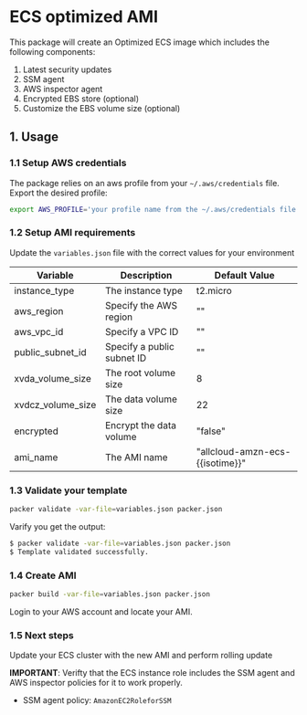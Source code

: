# ECS optimized AMI

This package will create an Optimized ECS image which includes the following components:  
1. Latest security updates  
2. SSM agent  
3. AWS inspector agent  
4. Encrypted EBS store (optional)  
5. Customize the EBS volume size (optional)  

## 1. Usage

### 1.1 Setup AWS credentials
The package relies on an aws profile from your `~/.aws/credentials` file.  
Export the desired profile:  
```bash
export AWS_PROFILE='your profile name from the ~/.aws/credentials file'
```

### 1.2 Setup AMI requirements
Update the `variables.json` file with the correct values for your environment

| Variable | Description | Default Value |
| --- | --- | --- |
| instance_type | The instance type | t2.micro |
| aws_region | Specify the AWS region | "" |
| aws_vpc_id | Specify a VPC ID | "" |
| public_subnet_id | Specify a public subnet ID | "" |
| xvda_volume_size | The root volume size | 8 |
| xvdcz_volume_size | The data volume size | 22 |
| encrypted | Encrypt the data volume | "false" |
| ami_name | The AMI name | "allcloud-amzn-ecs-{{isotime}}" |


### 1.3 Validate your template
```bash
packer validate -var-file=variables.json packer.json
```
Varify you get the output:
```bash
$ packer validate -var-file=variables.json packer.json
$ Template validated successfully.
```

### 1.4 Create AMI
```bash
packer build -var-file=variables.json packer.json
```

Login to your AWS account and locate your AMI.

### 1.5 Next steps
Update your ECS cluster with the new AMI and perform rolling update  

**IMPORTANT**: Verifty that the ECS instance role includes the SSM agent and AWS inspector policies for it to work properly.  
* SSM agent policy: `AmazonEC2RoleforSSM` 
